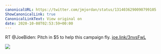 ```yaml
---
canonicalURL: https://twitter.com/jmjordan/status/1314036290090799105
ShowCanonicalLink: true
CanonicalLinkText: View original on
date: 2020-10-08T02:53:59+00:00
---
```

RT @JoeBiden: Pitch in $5 to help this campaign fly. [joe.link/3nvsFwL](https://joe.link/3nvsFwL)

![](/images/1314036290090799105-EjxgKoSX0AYGmhD.jpg)